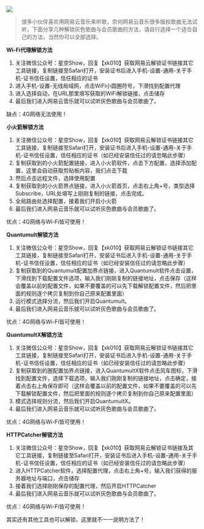 <p><img src="https://xkshow.gitee.io/blog/pic/wymusic.jpg" referrerpolicy="no-referrer"></p>
<blockquote><p>很多小伙伴喜欢用网易云音乐来听歌，奈何网易云音乐很多版权歌曲无法试听，下面分享几种解锁灰色歌曲与会员歌曲的方法，请自行选择一个适合自己的方法，当然你可以全部选择。</p>
</blockquote>
<p><strong>Wi-Fi代理解锁方法</strong></p>
<ol>
<li>关注微信公众号：星空Show，回复【xk010】获取网易云解锁证书链接其它工具链接，复制链接至Safari打开，安装证书后进入手机-设置-通用-关于手机-证书信任设置，信任相应的证书</li>
<li>进入手机-设置-无线局域网，点击WiFi小圆圈符号，下滑找到配置代理</li>
<li>进入选择自动，在URL那里填写获取的WiFi解锁链接，点击储存</li>
<li>最后我们进入网易云音乐就可以试听灰色歌曲与会员歌曲了。</li>

</ol>
<p>缺点：4G网络无法使用！</p>
<p><strong>小火箭解锁方法</strong></p>
<ol>
<li>关注微信公众号：星空Show，回复【xk010】获取网易云解锁证书链接其它工具链接，复制链接至Safari打开，安装证书后进入手机-设置-通用-关于手机-证书信任设置，信任相应的证书（如已经安装信任过的请忽略此步骤）</li>
<li>复制获取到的小火箭配置链接，进入小火箭软件，点击下方配置，选择添加配置，这里会自动获取剪贴板内容，我们点击下载</li>
<li>然后点击远程文件，选择使用配置</li>
<li>复制获取到的小火箭界点链接，进入小火箭首页，点击右上角+号，类型选择Subscribe，URL处填写上刚刚复制的链接，点击完成。</li>
<li>全局路由处选择配置，接着我们开启小火箭</li>
<li>最后我们进入网易云音乐就可以试听灰色歌曲与会员歌曲了。</li>

</ol>
<p>优点：4G网络与Wi-Fi皆可使用！</p>
<p><strong>Quantumult解锁方法</strong></p>
<ol>
<li>关注微信公众号：星空Show，回复【xk010】获取网易云解锁证书链接其它工具链接，复制链接至Safari打开，安装证书后进入手机-设置-通用-关于手机-证书信任设置，信任相应的证书（如已经安装信任过的请忽略此步骤）</li>
<li>复制获取到的Quantumult配置加界点链接，进入Quantumult软件点击设置，下滑找到下载配置文件选项，输入我们刚刚复制的链接地址，点击保存（这样会覆盖以前的配置文件，如果不要覆盖的可以先下载解锁配置文件，然后把里面的规则逐个拷贝复制到你自己原来配置里面）</li>
<li>运行模式选择分流，然后我们开启Quantumult。</li>
<li>最后我们进入网易云音乐就可以试听灰色歌曲与会员歌曲了。</li>

</ol>
<p>优点：4G网络与Wi-Fi皆可使用！</p>
<p><strong>QuantumultX解锁方法</strong> </p>
<ol>
<li>关注微信公众号：星空Show，回复【xk010】获取网易云解锁证书链接其它工具链接，复制链接至Safari打开，安装证书后进入手机-设置-通用-关于手机-证书信任设置，信任相应的证书（如已经安装信任过的请忽略此步骤）</li>
<li>复制获取到的圈配置加界点链接，进入QuantumultX软件点击风车图标，下滑找到配置文件，选择下载选项，输入我们刚刚复制的链接地址，点击确定，接着点击右上角保存即可（这样会覆盖以前的配置文件，如果不要覆盖的可以先下载解锁配置文件，然后把里面的规则逐个拷贝复制到你自己原来配置里面）</li>
<li>模式选择规则分流，然后我们开启QuantumultX。</li>
<li>最后我们进入网易云音乐就可以试听灰色歌曲与会员歌曲了。</li>

</ol>
<p>优点：4G网络与Wi-Fi皆可使用！</p>
<p><strong>HTTPCatcher解锁方法</strong> </p>
<ol>
<li>关注微信公众号：星空Show，回复【xk010】获取网易云解锁证书链接及其它工具链接，复制链接至Safari打开，安装证书后进入手机-设置-通用-关于手机-证书信任设置，信任相应的证书（如已经安装信任过的请忽略此步骤）</li>
<li>进入HTTPCatcher软件，选择配置代理，点击右上角+号，输入我们获得的服务器地址与端口，点击储存</li>
<li>接着我们选择刚刚保存的配置代理，然后开启HTTPCatcher</li>
<li>最后我们进入网易云音乐就可以试听灰色歌曲与会员歌曲了。  </li>

</ol>
<p>优点：4G网络与Wi-Fi皆可使用！</p>
<p>其实还有其他工具也可以解锁，这里就不一一说明方法了！</p>
